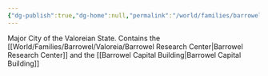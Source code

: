 ```yaml
---
{"dg-publish":true,"dg-home":null,"permalink":"/world/families/barrowel/valoreia/corbon-zal/","dgPassFrontmatter":true,"created":"2025-03-10T21:08:04.868-04:00","updated":"2025-03-16T19:08:16.770-04:00"}
---
```



Major City of the Valoreian State. 
Contains the [[World/Families/Barrowel/Valoreia/Barrowel Research Center\|Barrowel Research Center]] and the [[Barrowel Capital Building\|Barrowel Capital Building]]